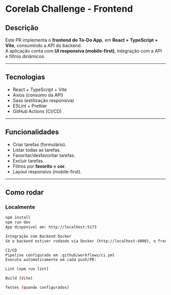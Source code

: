 # Corelab Challenge - Frontend

##  Descrição
Este PR implementa o **frontend do To-Do App**, em **React + TypeScript + Vite**, consumindo a API do backend.  
A aplicação conta com **UI responsiva (mobile-first)**, integração com a API e filtros dinâmicos.

---

## Tecnologias
- React + TypeScript + Vite
- Axios (consumo da API)
- Sass (estilização responsiva)
- ESLint + Prettier
- GitHub Actions (CI/CD)

---

## Funcionalidades
- Criar tarefas (formulário).
- Listar todas as tarefas.
- Favoritar/desfavoritar tarefas.
- Excluir tarefas.
- Filtros por **favorito** e **cor**.
- Layout responsivo (mobile-first).

---

##  Como rodar

### Localmente
```bash
npm install
npm run dev
App disponível em: http://localhost:5173

Integração com Backend Docker
Se o backend estiver rodando via Docker (http://localhost:4000), o frontend consome automaticamente as rotas da API.

CI/CD
Pipeline configurado em .github/workflows/ci.yml
Executa automaticamente em cada push/PR:

Lint (npm run lint)

Build (Vite)

Testes (quando configurados)